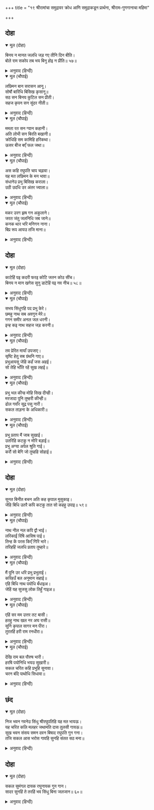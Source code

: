 +++
title = "१९ श्रीरामांचा समुद्रावर क्रोध आणि समुद्राकडून प्रार्थना, श्रीराम-गुणगानाचा महिमा"

+++


## दोहा


<details open><summary>मूल (दोहा)</summary>

बिनय न मानत जलधि जड़ गए तीनि दिन बीति।  
बोले राम सकोप तब भय बिनु होइ न प्रीति॥ ५७॥
</details>

<details><summary>अनुवाद (हिन्दी)</summary>

इकडे तीन दिवस झाले, तरी जड बुद्धीच्या समुद्र्राने श्रीरामांची विनंती मानली नाही. तेव्हा श्रीरामांनी क्रोधाने म्हटले-‘भीतीशिवाय प्रीती होत नाही.॥ ५७॥
</details>

<details open><summary>मूल (चौपाई)</summary>

लछिमन बान सरासन आनू।  
सोषौं बारिधि बिसिख कृसानू॥  
सठ सन बिनय कुटिल सन प्रीती।  
सहज कृपन सन सुंदर नीती॥
</details>

<details><summary>अनुवाद (हिन्दी)</summary>

हे लक्ष्मणा, धनुष्य-बाण आण. मी अग्निबाणाने समुद्राला शोषून टाकतो. मूर्खाशी नम्रता, कुटिलाशी प्रेम, स्वभावाने कंजूष असलेल्याला उदार उपदेश,॥ १॥
</details>

<details open><summary>मूल (चौपाई)</summary>

ममता रत सन ग्यान कहानी।  
अति लोभी सन बिरति बखानी॥  
क्रोधिहि सम कामिहि हरिकथा।  
ऊसर बीज बएँ फल जथा॥
</details>

<details><summary>अनुवाद (हिन्दी)</summary>

ममतेमध्ये अडकलेल्या माणसाला ज्ञानाची गोष्ट, अत्यंत लोभ्याला वैराग्याचे वर्णन, क्रोधी माणसाला शांततेची गोष्ट आणि कामी माणसाला भगवंताची कथा-यांचा परिणाम नापीक जमिनीत बी पेरल्याप्रमाणे फुकट ठरतो.’॥ २॥
</details>

<details open><summary>मूल (चौपाई)</summary>

अस कहि रघुपति चाप चढ़ावा।  
यह मत लछिमन के मन भावा॥  
संधानेउ प्रभु बिसिख कराला।  
उठी उदधि उर अंतर ज्वाला॥
</details>

<details><summary>अनुवाद (हिन्दी)</summary>

असे म्हणून श्रीरघुनाथांनी धनुष्य सज्ज केले. हा विचार लक्ष्मणाला फार चांगला वाटला. प्रभूंनी अग्निबाणाचा नेम धरला, त्यासरशी समुद्राच्या हृदयात अग्नीची ज्वाळा उठली.॥ ३॥
</details>

<details open><summary>मूल (चौपाई)</summary>

मकर उरग झष गन अकुलाने।  
जरत जंतु जलनिधि जब जाने॥  
कनक थार भरि मनिगन नाना।  
बिप्र रूप आयउ तजि माना॥
</details>

<details><summary>अनुवाद (हिन्दी)</summary>

मगर, साप आणि मासे यांचे समूह व्याकूळ झाले. जेव्हा समुद्राने पाहिले की, जलचर जीव जळू लागले आहेत, तेव्हा तो अभिमान सोडून सोन्याच्या थाळीमध्ये अनेक रत्ने घेऊन ब्राह्मणाच्या रूपाने आला.॥ ४॥
</details>

## दोहा


<details open><summary>मूल (दोहा)</summary>

काटेहिं पइ कदरी फरइ कोटि जतन कोउ सींच।  
बिनय न मान खगेस सुनु डाटेहिं पइ नव नीच॥ ५८॥
</details>

<details><summary>अनुवाद (हिन्दी)</summary>

काकभुशुंडी म्हणतात, ‘हे गरुडा, कोणी कितीही उपाय केले, तरी केळीचे झाड कापल्यावरच फळे देते. नीच मनुष्य नम्रता मानत नाही. शासन केल्यावरच तो वाकतो.॥ ५८॥
</details>

<details open><summary>मूल (चौपाई)</summary>

सभय सिंधुगहि पद प्रभु केरे।  
छमहु नाथ सब अवगुन मेरे॥  
गगन समीर अनल जल धरनी।  
इन्ह कइ नाथ सहज जड़ करनी॥
</details>

<details><summary>अनुवाद (हिन्दी)</summary>

समुद्राने भयभीत होऊन प्रभूंचे चरण धरले आणि तो म्हणाला, ‘हे नाथ, माझे सर्व दोष क्षमा करा. हे नाथ, आकाश, वायू, अग्नी, जल व पृथ्वी या सर्वांची करणी स्वभावतःच ज्ञानहीन असते.॥ १॥
</details>

<details open><summary>मूल (चौपाई)</summary>

तव प्रेरित मायाँ उपजाए।  
सृष्टि हेतु सब ग्रंथनि गाए॥  
प्रभुआयसु जेहि कहँ जस अहई।  
सो तेहि भाँति रहें सुख लहई॥
</details>

<details><summary>अनुवाद (हिन्दी)</summary>

तुमच्या प्रेरणेमुळे मायेने यांना सृष्टीसाठी उत्पन्न केलेले आहे. सर्व ग्रंथांमध्ये असेच सांगितले आहे. ज्याच्यासाठी स्वामींची जशी आज्ञा असेल, तो त्याप्रमाणे राहाण्यातच सुखी असतो.॥ २॥
</details>

<details open><summary>मूल (चौपाई)</summary>

प्रभु भल कीन्ह मोहि सिख दीन्ही।  
मरजादा पुनि तुम्हरी कीन्ही॥  
ढोल गवाँर सूद्र पसु नारी।  
सकल ताड़ना के अधिकारी॥
</details>

<details><summary>अनुवाद (हिन्दी)</summary>

प्रभूंनी मला शिक्षा देऊन चांगले केले, परंतु जिवांचे स्वभावसुद्धा तुम्हीच बनविले आहेत. ढोल, खेडूत, (गांवढळ) शूद्र, पशू व स्त्री हे सर्व दंडानेच वठणीवर येतात.॥ ३॥
</details>

<details open><summary>मूल (चौपाई)</summary>

प्रभु प्रताप मैं जाब सुखाई।  
उतरिहि कटकु न मोरि बड़ाई॥  
प्रभु अग्या अपेल श्रुति गाई।  
करौं सो बेगि जो तुम्हहि सोहाई॥
</details>

<details><summary>अनुवाद (हिन्दी)</summary>

प्रभूं प्रतापामुळे मी सुकून जाईन आणि सेना पलीकडे उतरेल,यात माझे मोठेपण नाही, तरीही प्रभूंची आज्ञा मोडता येत नाही, असे वेदांनी प्रतिपादन केले आहे. आता तुम्हांला जे बरे वाटेल, ते मी त्वरित करतो.’॥ ४॥
</details>

## दोहा


<details open><summary>मूल (दोहा)</summary>

सुनत बिनीत बचन अति कह कृपाल मुसुकाइ।  
जेहि बिधि उतरै कपि कटकु तात सो कहहु उपाइ॥ ५९॥
</details>

<details><summary>अनुवाद (हिन्दी)</summary>

समुद्राची अत्यंत विनीत वचने ऐकून कृपाळू श्रीरामांनी हसून म्हटले ‘बाबा रे, ज्या रीतीने वानरांची सेना पार उतरून जाईल असा उपाय सांग.’॥ ५९॥
</details>

<details open><summary>मूल (चौपाई)</summary>

नाथ नील नल कपि द्वौ भाई।  
लरिकाईं रिषि आसिष पाई॥  
तिन्ह कें परस किएँ गिरि भारे।  
तरिहहिं जलधि प्रताप तुम्हारे॥
</details>

<details><summary>अनुवाद (हिन्दी)</summary>

समुद्र म्हणाला, ‘हे नाथ, नील व नल हे दोन वानर बंधू आहेत. त्यांना लहानपणी ऋषींचा आशीर्वाद मिळाला होता. त्यांनी स्पर्श केल्यास मोठमोठे पर्वतसुद्धा तुमच्या प्रतापाने समुद्रात तरंगू लागतील.॥ १॥
</details>

<details open><summary>मूल (चौपाई)</summary>

मैं पुनि उर धरि प्रभु प्रभुताई।  
करिहउँ बल अनुमान सहाई॥  
एहि बिधि नाथ पयोधि बँधाइअ।  
जेहिं यह सुजसु लोक तिहुँ गाइअ॥
</details>

<details><summary>अनुवाद (हिन्दी)</summary>

मी प्रभूंची सत्ता ध्यानात ठेवून आपल्या बळानुसार जी शक्य होईल, ती मदत करतो. अशा प्रकारे समुद्राला बांध घाला की. त्यामुळे त्रैलोक्यामध्ये तुमची सुंदर कीर्ती गाईली जाईल.॥ २॥
</details>

<details open><summary>मूल (चौपाई)</summary>

एहिं सर मम उत्तर तट बासी।  
हतहु नाथ खल नर अघ रासी॥  
सुनि कृपाल सागर मन पीरा।  
तुरतहिं हरी राम रनधीरा॥
</details>

<details><summary>अनुवाद (हिन्दी)</summary>

या बाणाने माझ्या उत्तरेकडील तटावर रहाणारे जे अत्यंत पापी व दुष्ट मनुष्य आहेत, त्यांचा वध करा.’ कृपाळू आणि रणधीर रामांनी समुद्राच्या मनातील दुःख ऐकून, ते त्वरित दूर केले व त्या दुष्टांना बाणाने मारून टाकले.॥ ३॥
</details>

<details open><summary>मूल (चौपाई)</summary>

देखि राम बल पौरुष भारी।  
हरषि पयोनिधि भयउ सुखारी॥  
सकल चरित कहि प्रभुहि सुनावा।  
चरन बंदि पाथोधि सिधावा॥
</details>

<details><summary>अनुवाद (हिन्दी)</summary>

श्रीरामांचा प्रचंड पराक्रम पाहून समुद्र आनंदित झाला. त्याने त्या दुष्टांची सारी हकीगत प्रभूंना सांगितली. नंतर त्यांच्या चरणांना वंदन करून समुद्र निघून गेला.॥ ४॥
</details>

## छंद


<details open><summary>मूल (दोहा)</summary>

निज भवन गवनेउ सिंधु श्रीरघुपतिहि यह मत भायऊ।  
यह चरित कलि मलहर जथामति दास तुलसी गायऊ॥  
सुख भवन संसय समन दवन बिषाद रघुपति गुन गना।  
तजि सकल आस भरोस गावहि सुनहि संतत सठ मना॥
</details>

<details><summary>अनुवाद (हिन्दी)</summary>

समुद्र आपल्या घरी गेला. श्रीरघुनाथांना त्याचा विचार आवडला. हे चरित्र कलियुगातील पापांचे हरण करणारे आहे, आणि तुलसीदासाने आपल्या बुद्धीप्रमाणे ते गाईले आहे. श्रीरघुनाथ हे गुण-निधी, सुख-धाम, संशयाचा नाश करणारे आणि विषादाचे दमन करणारे आहेत. अरे मूर्ख मना, तू संसारातील सर्व आशा व विश्वास सोडून निरंतर त्यांचे गायन कर व त्यांचे चरित्र ऐक.
</details>

## दोहा


<details open><summary>मूल (दोहा)</summary>

सकल सुमंगल दायक रघुनायक गुन गान।  
सादर सुनहिं ते तरहिं भव सिंधु बिना जलजान॥ ६०॥
</details>

<details><summary>अनुवाद (हिन्दी)</summary>

श्रीरघुनाथांचे गुणगान हे संपूर्ण मांगल्य देणारे आहे. जे आदरपूर्वक हे ऐकतील, ते कोणत्याही जहाजाविना-साधनाविना-भवसागरातून तरून जातील.॥ ६०॥
</details>
